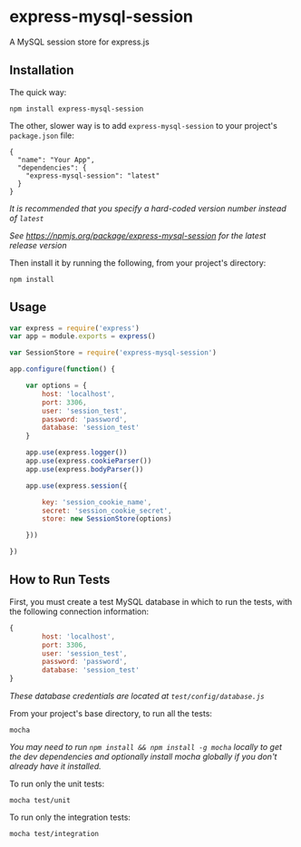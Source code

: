 # express-mysql-session

A MySQL session store for express.js


## Installation

The quick way:
```
npm install express-mysql-session
```

The other, slower way is to add `express-mysql-session` to your project's `package.json` file:
```
{
  "name": "Your App",
  "dependencies": {
    "express-mysql-session": "latest"
  }
}
```
*It is recommended that you specify a hard-coded version number instead of `latest`*

*See https://npmjs.org/package/express-mysql-session for the latest release version*

Then install it by running the following, from your project's directory:
```
npm install
```


## Usage

```js
var express = require('express')
var app = module.exports = express()

var SessionStore = require('express-mysql-session')

app.configure(function() {

	var options = {
		host: 'localhost',
		port: 3306,
		user: 'session_test',
		password: 'password',
		database: 'session_test'
	}

	app.use(express.logger())
	app.use(express.cookieParser())
	app.use(express.bodyParser())

	app.use(express.session({

		key: 'session_cookie_name',
		secret: 'session_cookie_secret',
		store: new SessionStore(options)

	}))

})
```


## How to Run Tests

First, you must create a test MySQL database in which to run the tests, with the following connection information:
```js
{
		host: 'localhost',
		port: 3306,
		user: 'session_test',
		password: 'password',
		database: 'session_test'
}
```
*These database credentials are located at `test/config/database.js`*

From your project's base directory, to run all the tests:
```
mocha
```
*You may need to run `npm install && npm install -g mocha` locally to get the dev dependencies and optionally install mocha globally if you don't already have it installed.*

To run only the unit tests:
```
mocha test/unit
```
To run only the integration tests:
```
mocha test/integration
```